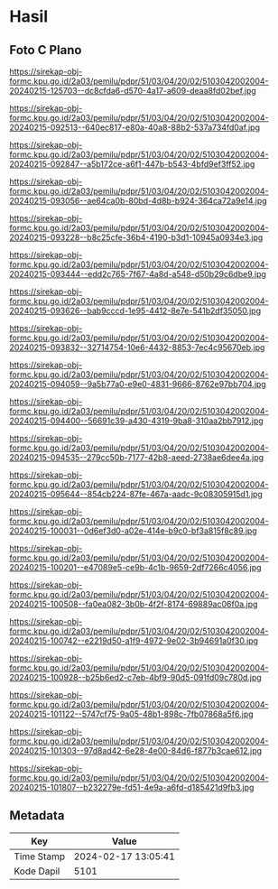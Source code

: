 # Hasil

## Foto C Plano

https://sirekap-obj-formc.kpu.go.id/2a03/pemilu/pdpr/51/03/04/20/02/5103042002004-20240215-125703--dc8cfda6-d570-4a17-a609-deaa8fd02bef.jpg

https://sirekap-obj-formc.kpu.go.id/2a03/pemilu/pdpr/51/03/04/20/02/5103042002004-20240215-092513--640ec817-e80a-40a8-88b2-537a734fd0af.jpg

https://sirekap-obj-formc.kpu.go.id/2a03/pemilu/pdpr/51/03/04/20/02/5103042002004-20240215-092847--a5b172ce-a6f1-447b-b543-4bfd9ef3ff52.jpg

https://sirekap-obj-formc.kpu.go.id/2a03/pemilu/pdpr/51/03/04/20/02/5103042002004-20240215-093056--ae64ca0b-80bd-4d8b-b924-364ca72a9e14.jpg

https://sirekap-obj-formc.kpu.go.id/2a03/pemilu/pdpr/51/03/04/20/02/5103042002004-20240215-093228--b8c25cfe-36b4-4190-b3d1-10945a0934e3.jpg

https://sirekap-obj-formc.kpu.go.id/2a03/pemilu/pdpr/51/03/04/20/02/5103042002004-20240215-093444--edd2c765-7f67-4a8d-a548-d50b29c6dbe9.jpg

https://sirekap-obj-formc.kpu.go.id/2a03/pemilu/pdpr/51/03/04/20/02/5103042002004-20240215-093626--bab9cccd-1e95-4412-8e7e-541b2df35050.jpg

https://sirekap-obj-formc.kpu.go.id/2a03/pemilu/pdpr/51/03/04/20/02/5103042002004-20240215-093832--32714754-10e6-4432-8853-7ec4c95670eb.jpg

https://sirekap-obj-formc.kpu.go.id/2a03/pemilu/pdpr/51/03/04/20/02/5103042002004-20240215-094059--9a5b77a0-e9e0-4831-9666-8762e97bb704.jpg

https://sirekap-obj-formc.kpu.go.id/2a03/pemilu/pdpr/51/03/04/20/02/5103042002004-20240215-094400--56691c39-a430-4319-9ba8-310aa2bb7912.jpg

https://sirekap-obj-formc.kpu.go.id/2a03/pemilu/pdpr/51/03/04/20/02/5103042002004-20240215-094535--279cc50b-7177-42b8-aeed-2738ae6dee4a.jpg

https://sirekap-obj-formc.kpu.go.id/2a03/pemilu/pdpr/51/03/04/20/02/5103042002004-20240215-095644--854cb224-87fe-467a-aadc-9c08305915d1.jpg

https://sirekap-obj-formc.kpu.go.id/2a03/pemilu/pdpr/51/03/04/20/02/5103042002004-20240215-100031--0d6ef3d0-a02e-414e-b9c0-bf3a815f8c89.jpg

https://sirekap-obj-formc.kpu.go.id/2a03/pemilu/pdpr/51/03/04/20/02/5103042002004-20240215-100201--e47089e5-ce9b-4c1b-9659-2df7266c4056.jpg

https://sirekap-obj-formc.kpu.go.id/2a03/pemilu/pdpr/51/03/04/20/02/5103042002004-20240215-100508--fa0ea082-3b0b-4f2f-8174-69889ac06f0a.jpg

https://sirekap-obj-formc.kpu.go.id/2a03/pemilu/pdpr/51/03/04/20/02/5103042002004-20240215-100742--e2219d50-a1f9-4972-9e02-3b94691a0f30.jpg

https://sirekap-obj-formc.kpu.go.id/2a03/pemilu/pdpr/51/03/04/20/02/5103042002004-20240215-100928--b25b6ed2-c7eb-4bf9-90d5-091fd09c780d.jpg

https://sirekap-obj-formc.kpu.go.id/2a03/pemilu/pdpr/51/03/04/20/02/5103042002004-20240215-101122--5747cf75-9a05-48b1-898c-7fb07868a5f6.jpg

https://sirekap-obj-formc.kpu.go.id/2a03/pemilu/pdpr/51/03/04/20/02/5103042002004-20240215-101303--97d8ad42-6e28-4e00-84d6-f877b3cae612.jpg

https://sirekap-obj-formc.kpu.go.id/2a03/pemilu/pdpr/51/03/04/20/02/5103042002004-20240215-101807--b232279e-fd51-4e9a-a6fd-d185421d9fb3.jpg


## Metadata

| Key        | Value               |
| ---------- | ------------------- |
| Time Stamp | 2024-02-17 13:05:41 |
| Kode Dapil | 5101                |



